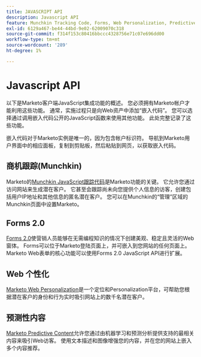 ```yaml
---
title: JAVASCRIPT API
description: Javascript API
feature: Munchkin Tracking Code, Forms, Web Personalization, Predictive Content, Social, Javascript
exl-id: 6129a467-be44-44bd-9e02-62009070c318
source-git-commit: f314f153c80416bbccc4328756e71c07e696dd00
workflow-type: tm+mt
source-wordcount: '289'
ht-degree: 1%

---
```


# Javascript API

以下是Marketo客户端JavaScript集成功能的概述。 您必须拥有Marketo帐户才能利用这些功能。 通常，实施过程只是向Web资产中添加“嵌入代码”。 您可以选择通过调用嵌入代码公开的JavaScript函数来使用其他功能。 此处完整记录了这些功能。

嵌入代码对于Marketo实例是唯一的，因为包含帐户标识符。 导航到Marketo用户界面中的相应面板，复制到剪贴板，然后粘贴到网页，以获取嵌入代码。

## 商机跟踪(Munchkin)

Marketo的[Munchkin JavaScript跟踪代码](lead-tracking.md)是Marketo功能的关键。 它允许您通过访问网站来生成潜在客户。 它甚至会跟踪尚未向您提供个人信息的访客，创建包括用户IP地址和其他信息的匿名潜在客户。 您可以在Munchkin的“管理”区域的Munchkin页面中设置Marketo。

## Forms 2.0

[Forms 2.0](forms-api-reference.md)使营销人员能够在无需编程知识的情况下创建美观、稳定且灵活的Web窗体。 Forms可以位于Marketo登陆页面上，并可嵌入到您网站的任何页面上。 Marketo Web表单的核心功能可以使用Forms 2.0 JavaScript API进行扩展。

## Web 个性化

[Marketo Web Personalization](web-personalization.md)是一个定位和Personalization平台，可帮助您根据潜在客户的身份和行为实时吸引网站上的数千名潜在客户。

## 预测性内容

[Marketo Predictive Content](predictive-content.md)允许您通过由机器学习和预测分析提供支持的最相关内容来吸引Web访客。 使用文本描述和图像增强您的内容，并在您的网站上嵌入多个内容推荐。

